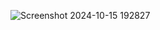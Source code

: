 
![Screenshot 2024-10-15 192827](https://github.com/user-attachments/assets/aa612519-ee2b-4290-9c88-ab5c415d7850)
